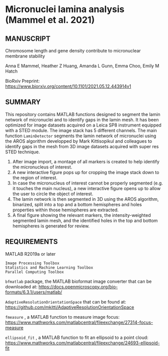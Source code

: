 # Micronuclei lamina analysis (Mammel et al. 2021)

## MANUSCRIPT

Chromosome length and gene density contribute to micronuclear membrane stability

Anna E Mammel, Heather Z Huang, Amanda L Gunn, Emma Choo, Emily M Hatch

BioRxiv Preprint: https://www.biorxiv.org/content/10.1101/2021.05.12.443914v1

## SUMMARY

This repository contains MATLAB functions designed to segment the lamin network of micronuclei and to identify gaps in the lamin mesh. It has been optimized for image datasets acquired on a Leica SP8 instrument equipped with a STED module. The image stack has 5 different channels. The main function `LaminDetector` segments the lamin network of micronuclei using the AROS algorithm developped by Mark Kittisopikul and colleagues to identify gaps in the mesh from 3D image datasets acquired with super res STED technique.

1. After image import, a montage of all markers is created to help identify the micronucleus of interest.
2. A new interactive figure pops up for cropping the image stack down to the region of interest.
3. In case the micronucleus of interest cannot be properly segmented (e.g. it touches the main nucleus), a new interactive figure opens up to allow the user to circle the object of interest.
4. The lamin network is then segmented in 3D using the AROS algorithm, binarized, split into a top and a bottom hemispheres and holes properties within those hemispheres are extracted.
5. A final figure showing the relevant markers, the intensity-weighted segmented lamin mesh, and the identified holes in the top and bottom hemispheres is generated for review.

## REQUIREMENTS

MATLAB R2019a or later

    Image Processing Toolbox
    Statistics and Machine Learning Toolbox
    Parallel Computing Toolbox

`bfmatlab` package, the MATLAB bioformat image converter that can be downloaded at:
https://docs.openmicroscopy.org/bio-formats/6.3.1/users/matlab/

`AdaptiveResolutionOrientationSpace` that can be found at:
https://github.com/mkitti/AdaptiveResolutionOrientationSpace

`fmeasure` , a MATLAB function to measure image focus:
https://www.mathworks.com/matlabcentral/fileexchange/27314-focus-measure

`ellipsoid_fit` , a MATLAB function to fit an ellipsoid to a point cloud:
https://www.mathworks.com/matlabcentral/fileexchange/24693-ellipsoid-fit


